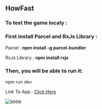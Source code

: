 <h2>HowFast </h2>

<h3>To test the game localy :</h3>

<h3>First install Parcel and RxJs Library : </h3>

<p>Parcel : <strong>npm install -g parcel-bundler</strong></p>
<p>RxJs Library : <strong>npm install rxjs</strong></p>

<h3>Then, you will be able to run it:</h3>
<p>npm run dev</p>

<p>Link To App : <a href="https://typinggame10.netlify.com">Click Here</a></p>


<img src="https://image.ibb.co/h8uYYA/bbbb.png" alt="bbbb" border="0">
